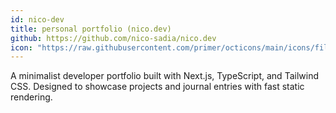 ```yaml
---
id: nico-dev
title: personal portfolio (nico.dev)
github: https://github.com/nico-sadia/nico.dev
icon: "https://raw.githubusercontent.com/primer/octicons/main/icons/file-16.svg"
---
```


A minimalist developer portfolio built with Next.js, TypeScript, and Tailwind CSS. Designed to showcase projects and journal entries with fast static rendering.
